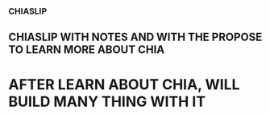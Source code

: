 ### CHIASLIP 

## CHIASLIP WITH NOTES AND WITH THE PROPOSE TO LEARN MORE ABOUT CHIA

# AFTER LEARN ABOUT CHIA, WILL BUILD MANY THING WITH IT


